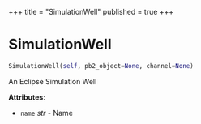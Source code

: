+++
title = "SimulationWell"
published = true
+++


# SimulationWell
```python
SimulationWell(self, pb2_object=None, channel=None)
```

An Eclipse Simulation Well

**Attributes**:

- `name` _str_ - Name
  

